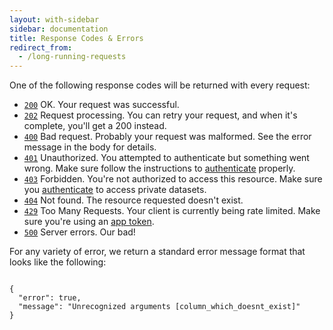 ```yaml
---
layout: with-sidebar
sidebar: documentation
title: Response Codes & Errors
redirect_from:
  - /long-running-requests
---
```


<div class="response-codes">
  <p>One of the following response codes will be returned with every request:</p>
  <ul>
    <li><a href="http://httpstatusdogs.com/200-ok"><code class="good">200</code></a> OK. Your request was successful.</li>
    <li><a href="http://httpstatusdogs.com/202-accepted"><code class="good">202</code></a> Request processing. You can retry your request, and when it's complete, you'll get a 200 instead.</li>
    <li><a href="http://httpstatusdogs.com/400-bad-request"><code class="bad">400</code></a> Bad request. Probably your request was malformed. See the error message in the body for details.</li>
    <li><a href="http://httpstatusdogs.com/401-unauthorized"><code class="bad">401</code></a> Unauthorized. You attempted to authenticate but something went wrong. Make sure follow the instructions to <a href="/docs/authentication.html">authenticate</a> properly.</li>
    <li><a href="http://httpstatusdogs.com/403-forbidden"><code class="bad">403</code></a> Forbidden. You're not authorized to access this resource. Make sure you <a href="/docs/authentication.html">authenticate</a> to access private datasets.</li>
    <li><a href="http://httpstatusdogs.com/404-not-found"><code class="bad">404</code></a> Not found. The resource requested doesn't exist.</li>
    <li><a href="http://httpstatusdogs.com/429-too-many-requests"><code class="bad">429</code></a> Too Many Requests. Your client is currently being rate limited. Make sure you're using an <a href="/docs/app-tokens.html">app token</a>.</li>
    <li><a href="http://httpstatusdogs.com/"><code class="ugly">500</code></a> Server errors. Our bad!</li>
  </ul>
</div>

<p>For any variety of error, we return a standard error message format that looks like the following:<p>

<pre><code>
{
  "error": true,
  "message": "Unrecognized arguments [column_which_doesnt_exist]"
}
</code></pre>
